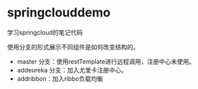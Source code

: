 # springclouddemo
学习springcloud的笔记代码

使用分支的形式展示不同组件是如何改变结构的。

- master 分支：使用restTemplate进行远程调用，注册中心未使用。
- addeureka 分支：加入尤里卡注册中心。
- addribbon：加入ribbo负载均衡
